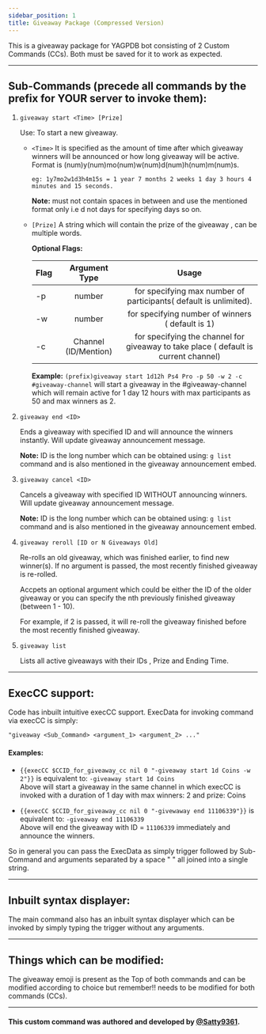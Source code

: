 ```yaml
---
sidebar_position: 1
title: Giveaway Package (Compressed Version)
---
```


This is a giveaway package for YAGPDB bot consisting of 2 Custom Commands (CCs). Both must be saved for it to work as expected.

---

## Sub-Commands (precede all commands by the prefix for YOUR server to invoke them):

1. `giveaway start <Time> [Prize]`

    Use: To start a new giveaway.
    - `<Time>` It is specified as the amount of time after which giveaway winners will be announced or how long giveaway will be active.  
      Format is (num)y(num)mo(num)w(num)d(num)h(num)m(num)s.
      ```
      eg: 1y7mo2w1d3h4m15s = 1 year 7 months 2 weeks 1 day 3 hours 4 minutes and 15 seconds.
      ```

      **Note:** must not contain spaces in between and use the mentioned format only i.e d not days for specifying days so on.
    
    - `[Prize]` A string which will contain the prize of the giveaway , can be multiple words.

        **Optional Flags:**  
        
        | Flag |    Argument Type     |                                        Usage                                        |
        | ---- | :------------------: | :---------------------------------------------------------------------------------: |
        | -p   |        number        |          for specifying max number of participants( default is unlimited).          |
        | -w   |        number        |                  for specifying number of winners ( default is 1)                   |
        | -c   | Channel (ID/Mention) | for specifying the channel for giveaway to take place ( default is current channel) |

        **Example:** `(prefix)giveaway start 1d12h Ps4 Pro -p 50 -w 2 -c #giveaway-channel` will start a giveaway in the #giveaway-channel which will remain active for 1 day 12 hours with max participants as 50 and max winners as 2.

2. `giveaway end <ID>`

    Ends a giveaway with specified ID and will announce the winners instantly. Will update giveaway announcement message.

    **Note:** ID is the long number which can be obtained using: `g list` command and is also mentioned in the giveaway announcement embed.

3. `giveaway cancel <ID>`

    Cancels a giveaway with specified ID WITHOUT announcing winners. Will update giveaway announcement message.

    **Note:** ID is the long number which can be obtained using: `g list` command and is also mentioned in the giveaway announcement embed.

4. `giveaway reroll [ID or N Giveaways Old]`

    Re-rolls an old giveaway, which was finished earlier, to find new winner(s). If no argument is passed, the most recently finished giveaway is re-rolled.
    
    Accpets an optional argument which could be either the ID of the older giveaway or you can specify the nth previously finished giveaway (between 1 - 10).
    
    For example, if 2 is passed, it will re-roll the giveaway finished before the most recently finished giveaway.

5. `giveaway list`

    Lists all active giveaways with their IDs , Prize and Ending Time.

---

## ExecCC support:
Code has inbuilt intuitive execCC support. ExecData for invoking command via execCC is simply:
```
"giveaway <Sub_Command> <argument_1> <argument_2> ..."
```

#### Examples:
- `{{execCC $CCID_for_giveaway_cc nil 0 "-giveaway start 1d Coins -w 2"}}` is equivalent to: `-giveaway start 1d Coins`  
    Above will start a giveaway in the same channel in which execCC is invoked with a duration of 1 day with max winners: 2 and prize: Coins

- `{{execCC $CCID_for_giveaway_cc nil 0 "-givewaway end 11106339"}}` is equivalent to: `-giveaway end 11106339`  
    Above will end the giveaway with ID = `11106339` immediately and announce the winners.

So in general you can pass the ExecData as simply trigger followed by Sub-Command and arguments separated by a space " " all joined into a single string.

---

## Inbuilt syntax displayer:
The main command also has an inbuilt syntax displayer which can be invoked by simply typing the trigger without any arguments.

---

## Things which can be modified:
The giveaway emoji is present as the Top of both commands and can be modified according to choice but remember!! needs to be modified for both commands (CCs).

---

#### This custom command was authored and developed by [@Satty9361](https://github.com/Satty9361).
